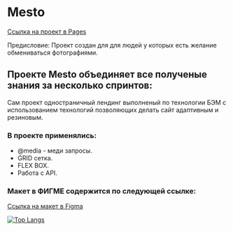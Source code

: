 # **Mesto**

[Ссылка на проект в Pages](https://annieskywalker.github.io/mesto-project/)

Предисловие:
Проект создан для для людей у которых есть желание обмениваться фотографиями.

## Проекте  **Mesto** объединяет все полученые знания за несколько спринтов:

Сам проект одностраничный лендинг выполненый по технологии БЭМ с использованием технологий позволяющих делать сайт адаптивным и резиновым.

### В проекте применялись: ###

* @media - меди запросы.
* GRID сетка.
* FLEX BOX.
* Работа с API.

### Макет в ФИГМЕ содержится по следующей ссылке: ###

[Ссылка на макет в Figma](https://www.figma.com/file/2cn9N9jSkmxD84oJik7xL7/JavaScript.-Sprint-4?node-id=28212-269&t=pfBwcVyDcArzmCDk-0)


[![Top Langs](https://github-readme-stats.vercel.app/api/top-langs/?username=AnnieSkywalker&layout=compact)](https://github.com/anuraghazra/github-readme-stats)
